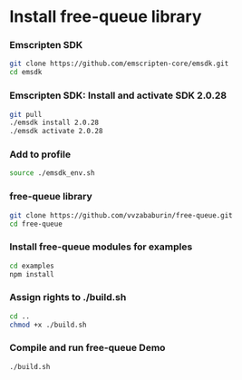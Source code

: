 # Install free-queue library

### Emscripten SDK
```bash
git clone https://github.com/emscripten-core/emsdk.git
cd emsdk
```

### Emscripten SDK: Install and activate SDK 2.0.28
```bash
git pull
./emsdk install 2.0.28
./emsdk activate 2.0.28
```

### Add to profile
```bash
source ./emsdk_env.sh
```

### free-queue library
```bash
git clone https://github.com/vvzababurin/free-queue.git
cd free-queue
```

### Install free-queue modules for examples
```bash
cd examples
npm install
```

### Assign rights to ./build.sh
```bash
cd ..
chmod +x ./build.sh
```

### Compile and run free-queue Demo
```bash
./build.sh
```








